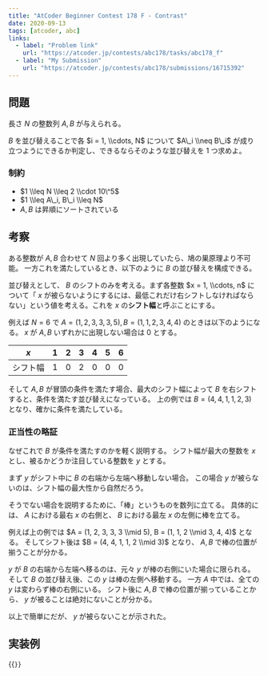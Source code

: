 ```yaml
---
title: "AtCoder Beginner Contest 178 F - Contrast"
date: 2020-09-13
tags: [atcoder, abc]
links:
  - label: "Problem link"
    url: "https://atcoder.jp/contests/abc178/tasks/abc178_f"
  - label: "My Submission"
    url: "https://atcoder.jp/contests/abc178/submissions/16715392"
---
```


## 問題

長さ $N$ の整数列 $A, B$ が与えられる。

$B$ を並び替えることで各 $i = 1, \\cdots, N$ について $A\_i \\neq B\_i$ が成り立つようにできるか判定し、できるならそのような並び替えを 1 つ求めよ。

### 制約

- $1 \\leq N \\leq 2 \\cdot 10\^5$
- $1 \\leq A\_i, B\_i \\leq N$
- $A, B$ は昇順にソートされている

## 考察

ある整数が $A, B$ 合わせて $N$ 回より多く出現していたら、鳩の巣原理より不可能。
一方これを満たしているとき、以下のように $B$ の並び替えを構成できる。

並び替えとして、 $B$ のシフトのみを考える。まず各整数 $x = 1, \\cdots, n$ について「 $x$ が被らないようにするには、最低これだけ右シフトしなければならない」という値を考える。これを $x$ の**シフト幅**と呼ぶことにする。

例えば $N = 6$ で $A = (1, 2, 3, 3, 3, 5), B = (1, 1, 2, 3, 4, 4)$ のときは以下のようになる。
$x$ が $A, B$ いずれかに出現しない場合は $0$ とする。

| $x$      | 1   | 2   | 3   | 4   | 5   | 6   |
| -------- | --- | --- | --- | --- | --- | --- |
| シフト幅 | 1   | 0   | 2   | 0   | 0   | 0   |

そして $A, B$ が冒頭の条件を満たす場合、最大のシフト幅によって $B$ を右シフトすると、条件を満たす並び替えになっている。
上の例では $B = (4, 4, 1, 1, 2, 3)$ となり、確かに条件を満たしている。

### 正当性の略証

なぜこれで $B$ が条件を満たすのかを軽く説明する。
シフト幅が最大の整数を $x$ とし、被るかどうか注目している整数を $y$ とする。

まず $y$ がシフト中に $B$ の右端から左端へ移動しない場合。
この場合 $y$ が被らないのは、シフト幅の最大性から自然だろう。

そうでない場合を説明するために、「棒」というものを数列に立てる。
具体的には、 $A$ における最右 $x$ の右側と、 $B$ における最左 $x$ の左側に棒を立てる。

例えば上の例では $A = (1, 2, 3, 3, 3 \\mid 5), B = (1, 1, 2 \\mid 3, 4, 4)$ となる。
そしてシフト後は $B = (4, 4, 1, 1, 2 \\mid 3)$ となり、 $A,B$ で棒の位置が揃うことが分かる。

$y$ が $B$ の右端から左端へ移るのは、元々 $y$ が棒の右側にいた場合に限られる。
そして $B$ の並び替え後、この $y$ は棒の左側へ移動する。
一方 $A$ 中では、全ての $y$ は変わらず棒の右側にいる。
シフト後に $A, B$ で棒の位置が揃っていることから、 $y$ が被ることは絶対にないことが分かる。

以上で簡単にだが、 $y$ が被らないことが示された。

## 実装例

{{<code file="0.cpp" language="cpp">}}
